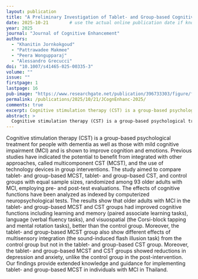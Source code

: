 ```yaml
---
layout: publication
title: "A Preliminary Investigation of Tablet- and Group-based Cognitive Stimulation Therapy for Older Adults with Mild Cognitive Impairment in Thailand"
date: 2025-10-21        # use the actual online publication date if known; otherwise just year
year: 2025
journal: "Journal of Cognitive Enhancement"
authors:
  - "Khanitin Jornkokgoud"
  - "Pattrawadee Makmee"
  - "Peera Wongupparaj"
  - "Alessandro Grecucci"
doi: "10.1007/s41465-025-00335-3"
volume: ""
issue: ""
firstpage: 1
lastpage: 16
pub-image: "https://www.researchgate.net/publication/396733303/figure/fig1/AS:11431281686501821@1761100072820/Raincloud-plot-comparison-between-groups-MCST-CST-and-Control-across-measurements_W640.jpg"
permalink: /publications/2025/10/21/JCognEnhanc-2025/
comments: true
excerpt: Cognitive stimulation therapy (CST) is a group-based psychological treatment for people with dementia as well as those with mild cognitive impairment (MCI) and is shown to improve cognition and emotions. Previous studies have indicated the potential to benefit from integrated with other approaches, called multicomponent CST (MCST), and the use of technology devices in group interventions.
abstract: >
  Cognitive stimulation therapy (CST) is a group-based psychological treatment for people with dementia as well as those with mild cognitive impairment (MCI) and is shown to improve cognition and emotions. Previous studies have indicated the potential to benefit from integrated with other approaches, called multicomponent CST (MCST), and the use of technology devices in group interventions. The study aimed to compare tablet- and group-based MCST, tablet- and group-based CST, and control groups with equal sample sizes, randomized among 93 older adults with MCI, employing pre- and post-test evaluations. The effects of cognitive functions have been analyzed as indexed by computerized neuropsychological tests. The results show that older adults with MCI in the tablet- and group-based MCST and CST groups had improved cognitive functions including learning and memory (paired associate learning tasks), language (verbal fluency tasks), and visuospatial (the Corsi-block tapping and mental rotation tasks), better than the control group. Moreover, the tablet- and group-based MCST group also show different effects of multisensory integration (the sound-induced flash illusion task) from the control group but not in the tablet- and group-based CST group. Moreover, the tablet- and group-based MCST and CST groups showed reductions in depression and anxiety, unlike the control group in the post-intervention. Our findings provide extended knowledge and guidance for implementing tablet- and group-based MCST in individuals with MCI in Thailand.
---
```


Cognitive stimulation therapy (CST) is a group-based psychological treatment for people with dementia as well as those with mild cognitive impairment (MCI) and is shown to improve cognition and emotions. Previous studies have indicated the potential to benefit from integrated with other approaches, called multicomponent CST (MCST), and the use of technology devices in group interventions. The study aimed to compare tablet- and group-based MCST, tablet- and group-based CST, and control groups with equal sample sizes, randomized among 93 older adults with MCI, employing pre- and post-test evaluations. The effects of cognitive functions have been analyzed as indexed by computerized neuropsychological tests. The results show that older adults with MCI in the tablet- and group-based MCST and CST groups had improved cognitive functions including learning and memory (paired associate learning tasks), language (verbal fluency tasks), and visuospatial (the Corsi-block tapping and mental rotation tasks), better than the control group. Moreover, the tablet- and group-based MCST group also show different effects of multisensory integration (the sound-induced flash illusion task) from the control group but not in the tablet- and group-based CST group. Moreover, the tablet- and group-based MCST and CST groups showed reductions in depression and anxiety, unlike the control group in the post-intervention. Our findings provide extended knowledge and guidance for implementing tablet- and group-based MCST in individuals with MCI in Thailand.